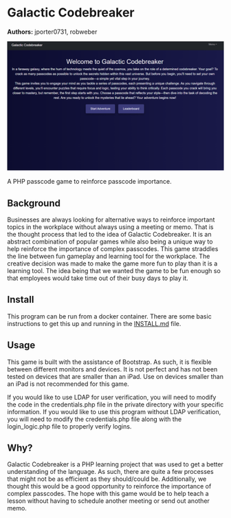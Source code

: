 # Galactic Codebreaker
**Authors:** jporter0731, robweber

![Home Page Screenshot](https://github.com/jporter0731/cybergame/blob/master/screenshots/Home%20Page.png)

A PHP passcode game to reinforce passcode importance.
## Background
Businesses are always looking for alternative ways to reinforce important topics in the workplace without always using a meeting or memo. That is the thought process that led to the idea of Galactic Codebreaker. It is an abstract combination of popular games while also being a unique way to help reinforce the importance of complex passcodes. This game straddles the line between fun gameplay and learning tool for the workplace. The creative decision was made to make the game more fun to play than it is a learning tool. The idea being that we wanted the game to be fun enough so that employees would take time out of their busy days to play it.
## Install
This program can be run from a docker container. There are some basic instructions to get this up and running in the [INSTALL.md]( https://github.com/jporter0731/cybergame/blob/master/INSTALL.md) file. 
## Usage
This game is built with the assistance of Bootstrap. As such, it is flexible between different monitors and devices. It is not perfect and has not been tested on devices that are smaller than an iPad. Use on devices smaller than an iPad is not recommended for this game.

If you would like to use LDAP for user verification, you will need to modify the code in the credentials.php file in the private directory with your specific information. If you would like to use this program without LDAP verification, you will need to modify the credentials.php file along with the login_logic.php file to properly verify logins.
## Why?
Galactic Codebreaker is a PHP learning project that was used to get a better understanding of the language. As such, there are quite a few processes that might not be as efficient as they should/could be. Additionally, we thought this would be a good opportunity to reinforce the importance of complex passcodes. The hope with this game would be to help teach a lesson without having to schedule another meeting or send out another memo.
